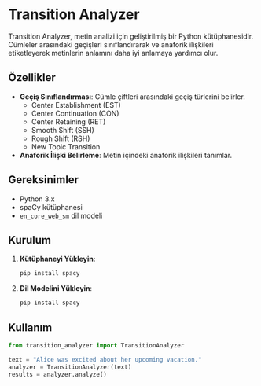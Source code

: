 # Transition Analyzer

Transition Analyzer, metin analizi için geliştirilmiş bir Python kütüphanesidir. Cümleler arasındaki geçişleri sınıflandırarak ve anaforik ilişkileri etiketleyerek metinlerin anlamını daha iyi anlamaya yardımcı olur.

## Özellikler

- **Geçiş Sınıflandırması**: Cümle çiftleri arasındaki geçiş türlerini belirler.
  - Center Establishment (EST)
  - Center Continuation (CON)
  - Center Retaining (RET)
  - Smooth Shift (SSH)
  - Rough Shift (RSH)
  - New Topic Transition
- **Anaforik İlişki Belirleme**: Metin içindeki anaforik ilişkileri tanımlar.

## Gereksinimler

- Python 3.x
- spaCy kütüphanesi
- `en_core_web_sm` dil modeli

## Kurulum

1. **Kütüphaneyi Yükleyin**:

   ```bash
   pip install spacy
2. **Dil Modelini Yükleyin**:

   ```bash
   pip install spacy

## Kullanım
```python
from transition_analyzer import TransitionAnalyzer

text = "Alice was excited about her upcoming vacation."
analyzer = TransitionAnalyzer(text)
results = analyzer.analyze()